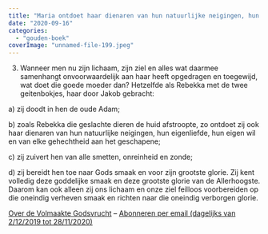 ```yaml
---
title: "Maria ontdoet haar dienaren van hun natuurlijke neigingen, hun eigenliefde, hun eigen wil en van elke gehechtheid aan het geschapene"
date: "2020-09-16"
categories: 
  - "gouden-boek"
coverImage: "unnamed-file-199.jpeg"
---
```


3) Wanneer men nu zijn lichaam, zijn ziel en alles wat daarmee samenhangt onvoorwaardelijk aan haar heeft opgedragen en toegewijd, wat doet die goede moeder dan? Hetzelfde als Rebekka met de twee geitenbokjes, haar door Jakob gebracht:

a) zij doodt in hen de oude Adam;

b) zoals Rebekka die geslachte dieren de huid afstroopte, zo ontdoet zij ook haar dienaren van hun natuurlijke neigingen, hun eigenliefde, hun eigen wil en van elke gehechtheid aan het geschapene;

c) zij zuivert hen van alle smetten, onreinheid en zonde;

d) zij bereidt hen toe naar Gods smaak en voor zijn grootste glorie. Zij kent volledig deze goddelijke smaak en deze grootste glorie van de Allerhoogste. Daarom kan ook alleen zij ons lichaam en onze ziel feilloos voorbereiden op die oneindig verheven smaak en richten naar die oneindig verborgen glorie.

[Over de Volmaakte Godsvrucht](/blog/een-jaar-lang-volmaakte-godsvrucht/) – [Abonneren per email (dagelijks van 2/12/2019 tot 28/11/2020)](http://eepurl.com/9RKvX)
